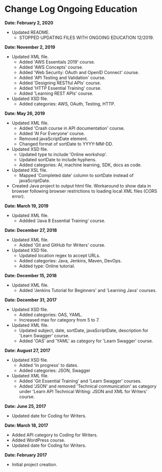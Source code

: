 # Change Log Ongoing Education

**Date: February 2, 2020**
  
  * Updated README.
    * STOPPED UPDATING FILES WITH ONGOING EDUCATION 12/2019.
    
**Date: November 2, 2019**

  * Updated XML file.
    * Added 'AWS Essentials 2019' course.
    * Added 'AWS Concepts' course.
    * Added 'Web Security: OAuth and OpenID Connect' course.
    * Added 'API Testing and Validation' course.
    * Added 'Designing RESTful APIs' course.
    * Added 'HTTP Essential Training' course.
    * Added 'Learning REST APIs' course.
  * Updated XSD file.
    * Added categories: AWS, OAuth, Testing, HTTP.

**Date: May 26, 2019**

  * Updated XML file.
    * Added 'Crash course in API documentation' course.
    * Added 'AI For Everyone' course.
    * Removed javaScriptDate element.
    * Changed format of sortDate to YYYY-MM-DD.
  * Updated XSD file.
    * Updated type to include 'Online workshop'.
    * Updated sortDate to include hyphens.
    * Added categories: AI, machine learning, SDK, docs as code.
  * Updated XSL file.
    * Mapped 'Completed date' column to sortDate instead of javaScriptDate.
  * Created Java project to output html file. Workaround to show data in browser following browser restrictions to loading local XML files (CORS error).
  
**Date: March 19, 2019**

* Updated XML file.
  * Addded 'Java 8 Essential Training' course.
    
**Date: December 27, 2018**

* Updated XML file.
  * Added 'Git and GitHub for Writers' course.
* Updated XSD file.
  * Updated location regex to accept URLs.
  * Added categories: Java, Jenkins, Maven, DevOps.
  * Added type: Online tutorial.

**Date: December 15, 2018**

* Updated XML file.
  * Added 'Jenkins Tutorial for Beginners' and 'Learning Java' courses.

**Date: December 31, 2017**

* Updated XSD file.
  * Added categories: OAS, YAML.
  * Increased max for category from 5 to 7.
* Updated XML file.
  * Updated subject, date, sortDate, javaScriptDate, description for 'Learn Swagger' course.
  * Added 'OAS' and 'YAML' as category for 'Learn Swagger' course.

**Date: August 27, 2017**

* Updated XSD file.
  * Added 'In progress' to dates.
  * Added categories: JSON, Swagger
* Updated XML file.
  * Added 'Git Essential Training' and 'Learn Swagger' courses. 
  * Added 'JSON' and removed 'Technical communication' as category under 'Learn API Technical Writing: JSON and XML for Writers' course.

**Date: June 25, 2017**

* Updated date for Coding for Writers.

**Date: March 18, 2017**

* Added API category to Coding for Writers.
* Added WordPress course.
* Updated date for Coding for Writers.

**Date: February 2017**

* Initial project creation.